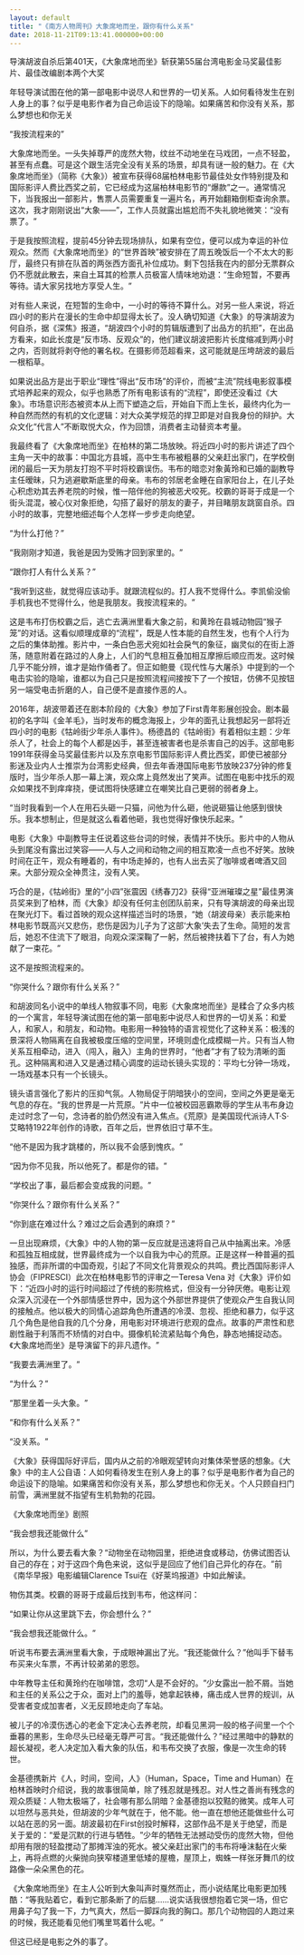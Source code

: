 ```yaml
---
layout: default
title: "《南方人物周刊》大象席地而坐，跟你有什么关系"
date: 2018-11-21T09:13:41.000000+00:00
---
```


导演胡波自杀后第401天，《大象席地而坐》斩获第55届台湾电影金马奖最佳影片、最佳改编剧本两个大奖

年轻导演试图在他的第一部电影中说尽人和世界的一切关系。人如何看待发生在别人身上的事？似乎是电影作者为自己命运设下的隐喻。如果痛苦和你没有关系，那么梦想也和你无关

‌‌“我按流程来的‌‌”

大象席地而坐。一头失掉尊严的庞然大物，纹丝不动地坐在马戏团，一点不轻盈，甚至有点蠢。可是这个跟生活完全没有关系的场景，却具有谜一般的魅力。在《大象席地而坐》（简称《大象》）被宣布获得68届柏林电影节最佳处女作特别提及和国际影评人费比西奖之前，它已经成为这届柏林电影节的‌‌“爆款‌‌”之一。通常情况下，当我报出一部影片，售票人员需要重复一遍片名，再开始翻箱倒柜查询余票。这次，我才刚刚说出‌‌“大象——‌‌”，工作人员就露出尴尬而不失礼貌地微笑：‌‌“没有票了。‌‌”

于是我按照流程，提前45分钟去现场排队，如果有空位，便可以成为幸运的补位观众。然而《大象席地而坐》的‌‌“世界首映‌‌”被安排在了周五晚饭后一个不太大的影厅，最终只有排在队首的两张西方面孔补位成功。剩下包括我在内的部分无票群众仍不愿就此散去，来自土耳其的检票人员极富人情味地劝退：‌‌“生命短暂，不要再等待。请大家另找地方享受人生。‌‌”

对有些人来说，在短暂的生命中，一小时的等待不算什么。对另一些人来说，将近四小时的影片在漫长的生命中却显得太长了。没人确切知道《大象》的导演胡波为何自杀，据《深焦》报道，‌‌“胡波四个小时的剪辑版遭到了出品方的抗拒‌‌”，在出品方看来，如此长度是‌‌“反市场、反观众‌‌”的，他们建议胡波把影片长度缩减到两小时之内，否则就将剥夺他的署名权。在摄影师范超看来，这可能就是压垮胡波的最后一根稻草。

如果说出品方是出于职业‌‌“理性‌‌”得出‌‌“反市场‌‌”的评价，而被‌‌“主流‌‌”院线电影叙事模式培养起来的观众，似乎也熟悉了所有电影该有的‌‌“流程‌‌”，即使还没看过《大象》。市场意识形态被资本从上而下塑造之后，开始自下而上生长，最终内化为一种自然而然的有机的文化逻辑：对大众美学规范的捍卫即是对自我身份的辩护。大众文化‌‌“代言人‌‌”不断取悦大众，作为回馈，消费者主动替资本考量。

我最终看了《大象席地而坐》在柏林的第二场放映。将近四小时的影片讲述了四个主角一天中的故事：中国北方县城，高中生韦布被粗暴的父亲赶出家门，在学校倒闭的最后一天为朋友打抱不平时将校霸误伤。韦布的暗恋对象黃玲和已婚的副教导主任暧昧，只为逃避歇斯底里的母亲。韦布的邻居老金睡在自家阳台上，在儿子处心积虑劝其去养老院的时候，惟一陪伴他的狗被恶犬咬死。校霸的哥哥于成是一个街头混混，被心仪对象拒绝，勾搭了最好的朋友的妻子，并目睹朋友跳窗自杀。四小时的故事，完整地细述每个人怎样一步步走向绝望。

‌‌“为什么打他？‌‌”

‌‌“我刚刚才知道，我爸是因为受贿才回到家里的。‌‌”

‌‌“跟你打人有什么关系？‌‌”

‌‌“我听到这些，就觉得应该动手。就跟流程似的。打人我不觉得什么。李凯偷没偷手机我也不觉得什么，他是我朋友。我按流程来的。‌‌”

这是韦布打伤校霸之后，逃亡去满洲里看大象之前，和黄玲在县城动物园‌‌“猴子笼‌‌”的对话。这看似顺理成章的‌‌“流程‌‌”，既是人性本能的自然生发，也有个人行为之后的集体助推。影片中，一条白色恶犬宛如社会戾气的象征，幽灵似的在街上游荡，随意附着在路过的人身上，人们的气息相互叠加相互摩擦后顺应而发。这时候几乎不能分辨，谁才是始作俑者了。但正如鲍曼《现代性与大屠杀》中提到的一个电击实验的隐喻，谁都以为自己只是按照流程间接按下了一个按钮，仿佛不见按钮另一端受电击折磨的人，自己便不是直接作恶的人。

2016年，胡波带着还在剧本阶段的《大象》参加了First青年影展创投会。剧本最初的名字叫《金羊毛》，当时发布的概念海报上，少年的面孔让我想起另一部将近四小时的电影《牯岭街少年杀人事件》。杨德昌的《牯岭街》有着相似主题：少年杀人了，社会上的每个人都是凶手，甚至连被害者也是杀害自己的凶手。这部电影1991年获得金马奖最佳影片以及东京电影节国际影评人费比西奖，即使已被部分影迷及业内人士推崇为台湾影史经典，但去年香港国际电影节放映237分钟的修复版时，当少年杀人那一幕上演，观众席上竟然发出了笑声。试图在电影中找乐的观众如果找不到痒痒挠，便试图将快感建立在嘲笑比自己更弱的弱者身上。

‌‌“当时我看到一个人在用石头砸一只猫，问他为什么砸，他说砸猫让他感到很快乐。我本想制止，但是就这么看着他砸，我也觉得好像快乐起来。‌‌”

电影《大象》中副教导主任说着这些台词的时候，表情并不快乐。影片中的人物从头到尾没有露出过笑容——人与人之间和动物之间的相互欺凌一点也不好笑。放映时间在正午，观众有睡着的，有中场走掉的，也有人出去买了咖啡或者啤酒又回来。大部分观众全神贯注，没有人笑。

巧合的是，《牯岭街》里的‌‌“小四‌‌”张震因《绣春刀2》获得‌‌“亚洲璀璨之星‌‌”最佳男演员奖来到了柏林，而《大象》却没有任何主创团队前来，只有导演胡波的母亲出现在聚光灯下。看过首映的观众这样描述当时的场景，‌‌“她（胡波母亲）表示能来柏林电影节既高兴又悲伤，悲伤是因为儿子为了这部‌‌‘大象’失去了生命。简短的发言后，她忍不住流下了眼泪，向观众深深鞠了一躬，然后被搀扶着下了台，有人为她献了一束花。‌‌”

这不是按照流程来的。

‌‌“你哭什么？跟你有什么关系？‌‌”

和胡波同名小说中的单线人物叙事不同，电影《大象席地而坐》是糅合了众多内核的一个寓言，年轻导演试图在他的第一部电影中说尽人和世界的一切关系：和爱人，和家人，和朋友，和动物。电影用一种独特的语言视觉化了这种关系：极浅的景深将人物隔离在自我被极度压缩的空间里，环境则虚化成模糊一片。只有当人物关系互相牵动，进入（闯入，融入）主角的世界时，‌‌“他者‌‌”才有了较为清晰的面孔。这种隔离和进入又是通过精心调度的运动长镜头实现的：平均七分钟一场戏，一场戏基本只有一个长镜头。

镜头语言强化了影片的压抑气氛。人物局促于阴暗狭小的空间，空间之外更是毫无气息的存在。‌‌“我的世界是一片荒原。‌‌”片中一位被校园恶霸欺辱的学生从韦布身边走过时念了一句，念诗者的脸仍然没有进入焦点。《荒原》是美国现代派诗人T·S·艾略特1922年创作的诗歌，百年之后，世界依旧寸草不生。

‌‌“他不是因为我才跳楼的，所以我不会感到愧疚。‌‌”

‌‌“因为你不见我，所以他死了。都是你的错。‌‌”

‌‌“学校出了事，最后都会变成我的问题。‌‌”

‌‌“你哭什么？跟你有什么关系？‌‌”

‌‌“你到底在难过什么？难过之后会遇到的麻烦？‌‌”

一旦出现麻烦，《大象》中的人物的第一反应就是迅速将自己从中抽离出来。冷感和孤独互相成就，世界最终成为一个以自我为中心的荒原。正是这样一种普遍的孤独感，而非所谓的中国奇观，引起了不同文化背景观众的共鸣。费比西国际影评人协会（FIPRESCI）此次在柏林电影节的评审之一Teresa Vena 对《大象》评价如下：‌‌“近四小时的运行时间超过了传统的影院格式，但没有一分钟厌倦。电影让观众深入沉浸在一个外部情感世界中，因为这个外部世界提供了使观众产生自我认同的接触点。他以极大的同情心追踪角色所遭遇的冷漠、忽视、拒绝和暴力，似乎这几个角色是他自我的几个分身，用电影对环境进行悲观的盘点。故事的严肃性和悲剧性融于利落而不矫情的对白中。摄像机轮流紧贴每个角色，静态地捕捉动态。《大象席地而坐》是导演留下的非凡遗作。‌‌”

‌‌“我要去满洲里了。‌‌”

‌‌“为什么？‌‌”

‌‌“那里坐着一头大象。‌‌”

‌‌“和你有什么关系？‌‌”

‌‌“没关系。‌‌”

《大象》获得国际好评后，国内从之前的冷眼观望转向对集体荣誉感的想象。《大象》中的主人公自语：人如何看待发生在别人身上的事？似乎是电影作者为自己的命运设下的隐喻。如果痛苦和你没有关系，那么梦想也和你无关。个人只顾自扫门前雪，满洲里就不指望有生机勃勃的花园。

《大象席地而坐》剧照

‌‌“我会想我还能做什么‌‌”

所以，为什么要去看大象？‌‌“动物坐在动物园里，拒绝进食或移动，仿佛试图否认自己的存在；对于这四个角色来说，这似乎是回应了他们自己异化的存在。‌‌”前《南华早报》电影编辑Clarence Tsui在《好莱坞报道》中如此解读。

物伤其类。校霸的哥哥于成最后找到韦布，他这样问：

‌‌“如果让你从这里跳下去，你会想什么？‌‌”

‌‌“我会想我还能做什么。‌‌”

听说韦布要去满洲里看大象，于成眼神漏出了光。‌‌“我还能做什么？‌‌”他叫手下替韦布买来火车票，不再计较弟弟的恩怨。

中年教导主任和黄玲约在咖啡馆，念叨‌‌“人是不会好的。‌‌”少女露出一脸不屑。当她和主任的关系公之于众，面对上门的羞辱，她拿起铁棒，痛击成人世界的规训，从受害者变成加害者，义无反顾地走向了车站。

被儿子的冷漠伤透心的老金下定决心去养老院，却看见黑洞一般的格子间里一个个垂暮的黑影，生命尽头已经毫无尊严可言。‌‌“我还能做什么？‌‌”经过黑暗中的静默的超长凝视，老人决定加入看大象的队伍，和韦布交换了衣服，像是一次生命的转世。

金基德携新片《人，时间，空间，人》（Human，Space，Time and Human）在柏林首映时介绍说，我的故事很简单，除了残忍就是残忍。对人性之善尚有残念的观众质疑：人物太极端了，社会哪有那么阴暗？金基德抱以狡黠的微笑。成年人可以坦然与恶共处，但胡波的少年气就在于，他不能。他一直在想他还能做些什么可以站在恶的另一面。胡波最初在First创投时解释，这部作品不是关于绝望，而是关于爱的：‌‌“爱是沉默的行进与牺牲。‌‌”少年的牺牲无法撼动受伤的庞然大物，但他却用有限的轻盈搅动了那摊浑浊的死水。被父亲赶出家门的韦布将唾沫黏在火柴上，再将点燃的火柴抛向狭窄楼道里低矮的屋檐，屋顶上，蜘蛛一样张牙舞爪的纹路像一朵朵黑色的花。

《大象席地而坐》在主人公听到大象叫声时戛然而止，而小说结尾比电影更加残酷：‌‌“等我贴着它，看到它那条断了的后腿……说实话我很想抱着它哭一场，但它用鼻子勾了我一下，力气真大，然后一脚踩向我的胸口。那几个动物园的人跑过来的时候，我还能看见他们嘴里骂着什么呢。‌‌”

但这已经是电影之外的事了。

